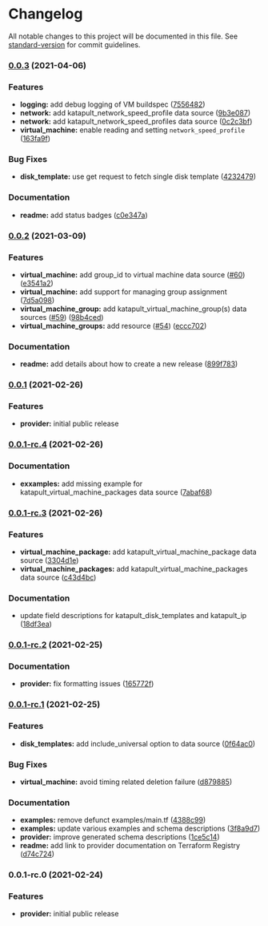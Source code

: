 # Changelog

All notable changes to this project will be documented in this file. See [standard-version](https://github.com/conventional-changelog/standard-version) for commit guidelines.

### [0.0.3](https://github.com/krystal/terraform-provider-katapult/compare/v0.0.2...v0.0.3) (2021-04-06)


### Features

* **logging:** add debug logging of VM buildspec ([7556482](https://github.com/krystal/terraform-provider-katapult/commit/7556482e5fef937ab76324e673b8ab6143f49d2c))
* **network:** add katapult_network_speed_profile data source ([9b3e087](https://github.com/krystal/terraform-provider-katapult/commit/9b3e0878732f4df84a0e7f12319ca09a8bdfe0f4))
* **network:** add katapult_network_speed_profiles data source ([0c2c3bf](https://github.com/krystal/terraform-provider-katapult/commit/0c2c3bf62275234d2a6a01b1db1fb65708b50937))
* **virtual_machine:** enable reading and setting `network_speed_profile` ([163fa9f](https://github.com/krystal/terraform-provider-katapult/commit/163fa9fd726d68b3be36e71530786c56fdcd8653))


### Bug Fixes

* **disk_template:** use get request to fetch single disk template ([4232479](https://github.com/krystal/terraform-provider-katapult/commit/4232479822d8a044baf1738dd94670f7a11745c3))


### Documentation

* **readme:** add status badges ([c0e347a](https://github.com/krystal/terraform-provider-katapult/commit/c0e347a306d83f157f965f211c7847dd78a9157a))

### [0.0.2](https://github.com/krystal/terraform-provider-katapult/compare/v0.0.1...v0.0.2) (2021-03-09)


### Features

* **virtual_machine:** add group_id to virtual machine data source ([#60](https://github.com/krystal/terraform-provider-katapult/issues/60)) ([e3541a2](https://github.com/krystal/terraform-provider-katapult/commit/e3541a29da89eaa3139085a3baa230038ec86cc8))
* **virtual_machine:** add support for managing group assignment ([7d5a098](https://github.com/krystal/terraform-provider-katapult/commit/7d5a0983c1aa7074e56324057a3af0bcb87df6ae))
* **virtual_machine_group:** add katapult_virtual_machine_group(s) data sources ([#59](https://github.com/krystal/terraform-provider-katapult/issues/59)) ([98b4ced](https://github.com/krystal/terraform-provider-katapult/commit/98b4ced57989dd7c52694075372d90576ba3dd9e))
* **virtual_machine_groups:** add resource ([#54](https://github.com/krystal/terraform-provider-katapult/issues/54)) ([eccc702](https://github.com/krystal/terraform-provider-katapult/commit/eccc7029d2c079f09dd1f6a76ebdd52faaa7bb2a))


### Documentation

* **readme:** add details about how to create a new release ([899f783](https://github.com/krystal/terraform-provider-katapult/commit/899f7830f10c8eaf2e8016fe285357cc285b5c5d))

### [0.0.1](https://github.com/krystal/terraform-provider-katapult/compare/v0.0.1-rc.4...v0.0.1) (2021-02-26)


### Features

* **provider:** initial public release

### [0.0.1-rc.4](https://github.com/krystal/terraform-provider-katapult/compare/v0.0.1-rc.3...v0.0.1-rc.4) (2021-02-26)


### Documentation

* **exxamples:** add missing example for katapult_virtual_machine_packages data source ([7abaf68](https://github.com/krystal/terraform-provider-katapult/commit/7abaf68adc9205f7b1b2f6adddf5781e27eba570))

### [0.0.1-rc.3](https://github.com/krystal/terraform-provider-katapult/compare/v0.0.1-rc.2...v0.0.1-rc.3) (2021-02-26)


### Features

* **virtual_machine_package:** add katapult_virtual_machine_package data source ([3304d1e](https://github.com/krystal/terraform-provider-katapult/commit/3304d1e6983872a276b8e688096498e3315f7568))
* **virtual_machine_packages:** add katapult_virtual_machine_packages data source ([c43d4bc](https://github.com/krystal/terraform-provider-katapult/commit/c43d4bcaf88167affac1bd5e10119ed2075731fa))


### Documentation

* update field descriptions for katapult_disk_templates and katapult_ip ([18df3ea](https://github.com/krystal/terraform-provider-katapult/commit/18df3eab945c9e4520410f726422bfbe73652602))

### [0.0.1-rc.2](https://github.com/krystal/terraform-provider-katapult/compare/v0.0.1-rc.1...v0.0.1-rc.2) (2021-02-25)


### Documentation

* **provider:** fix formatting issues ([165772f](https://github.com/krystal/terraform-provider-katapult/commit/165772fbb804c6c304484c09b844b629a0cc094f))

### [0.0.1-rc.1](https://github.com/krystal/terraform-provider-katapult/compare/v0.0.1-rc.0...v0.0.1-rc.1) (2021-02-25)


### Features

* **disk_templates:** add include_universal option to data source ([0f64ac0](https://github.com/krystal/terraform-provider-katapult/commit/0f64ac0adf0b62880fa58f977b3074e9adb41c43))


### Bug Fixes

* **virtual_machine:** avoid timing related deletion failure ([d879885](https://github.com/krystal/terraform-provider-katapult/commit/d879885642a7bdd87d80a920d010a95b34b85e17))


### Documentation

* **examples:** remove defunct examples/main.tf ([4388c99](https://github.com/krystal/terraform-provider-katapult/commit/4388c99d84e6edd977af4fad0ba52e3d874b49a8))
* **examples:** update various examples and schema descriptions ([3f8a9d7](https://github.com/krystal/terraform-provider-katapult/commit/3f8a9d7857d52da717050e94fb59ca7c36fc8dd6))
* **provider:** improve generated schema descriptions ([1ce5c14](https://github.com/krystal/terraform-provider-katapult/commit/1ce5c14111a471a3f3e536984136f3ac108e07a0))
* **readme:** add link to provider documentation on Terraform Registry ([d74c724](https://github.com/krystal/terraform-provider-katapult/commit/d74c72490906e9ff6d0b595a437230cd2dba995b))

### 0.0.1-rc.0 (2021-02-24)


### Features

* **provider:** initial public release
